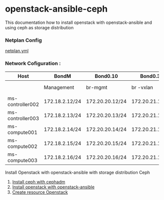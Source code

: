 # openstack-ansible-ceph
This documentation how to install openstack with openstack-ansible and using ceph as storage distribution

### Netplan Config

[netplan.yml](https://github.com/pahrialms/openstack-ansible-ceph/blob/main/network/netplan.yml)

### Network Cofiguration :

| Host              | BondM          | Bond0.10        | Bond0.30        | Bond0.40        |Bond1.20        | br-vlan              |
|-------------------|----------------|-----------------|-----------------|-----------------|-----------------|---------------------|
|                   | Management     | br-mgmt          | br -vxlan      | br-ext          |br-storage       |FIP Network/Untag    |
| ms-controller002 | 172.18.2.12/24 | 172.20.20.12/24 | 172.20.21.12/24 | 172.20.22.12/24 |  172.16.16.12/24 |                 |
| ms-controller003 | 172.18.2.13/24 | 172.20.20.13/24 | 172.20.21.13/24 | 172.20.22.13/24 | 172.16.16.13/24 |                  |
| ms-compute001     | 172.18.2.14/24 | 172.20.20.14/24 | 172.20.21.14/24 | 172.20.22.14/24 | 172.16.16.14/24 |                 |
| ms-compute002     | 172.18.2.15/24 | 172.20.20.15/24 | 172.20.21.15/24 | 172.20.22.15/24 | 172.16.16.15/24 |                 |
| ms-compute003     | 172.18.2.16/24 | 172.20.20.16/24 | 172.20.21.16/24 | 172.20.22.16/24 | 172.16.16.16/24 |                 |


Install Openstack with openstack-ansible with storage distribution Ceph

1. [Install ceph with cephadm](https://github.com/pahrialms/kolla-ansible-with-ceph/blob/main/ceph/cephadm.md)
2. [Install openstack with openstack-ansible](https://github.com/pahrialms/openstack-ansible-ceph/blob/main/openstack/openstack-ansible-ceph.md)
3. [Create resource Openstack](https://github.com/pahrialms/integrate-openstack-kube/blob/main/openstack/create-resource-openstack.md)
